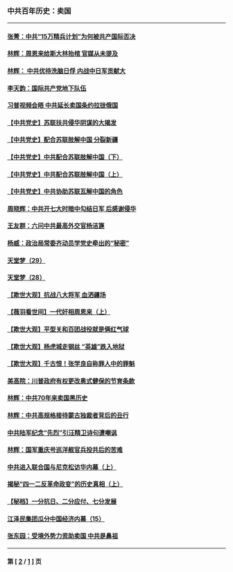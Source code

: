 ### 中共百年历史：卖国
---
#### [张菁：中共“15万精兵计划”为何被共产国际否决](../../pages/nf1176117/n13967677.md?10100430) 
#### [林辉：周恩来给斯大林抬棺 官媒从未提及](../../pages/nf1176117/n13961173.md?10100430) 
#### [林辉： 中共优待洗脑日俘 内战中日军贡献大](../../pages/nf1176117/n13624644.md?10100430) 
#### [李天韵：国际共产党地下队伍](../../pages/nf1176117/n13611808.md?10100430) 
#### [习普视频会晤 中共延长卖国条约拉拢俄国](../../pages/nf1176117/n13060971.md?10100430) 
#### [【中共党史】苏联扶共侵华阴谋的大揭发](../../pages/nf1176117/n13056050.md?10100430) 
#### [【中共党史】配合苏联肢解中国 分裂新疆](../../pages/nf1176117/n13040700.md?10100430) 
#### [【中共党史】中共配合苏联肢解中国（下）](../../pages/nf1176117/n13035660.md?10100430) 
#### [【中共党史】中共配合苏联肢解中国（上）](../../pages/nf1176117/n13030262.md?10100430) 
#### [【中共党史】中共协助苏联瓦解中国的角色](../../pages/nf1176117/n13018109.md?10100430) 
#### [周晓辉：中共开七大时暗中勾结日军 后感谢侵华](../../pages/nf1176117/n12921960.md?10100430) 
#### [王友群：六问中共最高外交官杨洁篪](../../pages/nf1176117/n12836495.md?10100430) 
#### [杨威：政治局常委齐动员学党史牵出的“秘密”](../../pages/nf1176117/n12764642.md?10100430) 
#### [天堂梦（29）](../../pages/nf1176117/n12408465.md?10100430) 
#### [天堂梦（28）](../../pages/nf1176117/n12408309.md?10100430) 
#### [【欺世大观】抗战八大将军 血洒疆场](../../pages/nf1176117/n12357044.md?10100430) 
#### [【薇羽看世间】一代奸相周恩来（上）](../../pages/nf1176117/n12401109.md?10100430) 
#### [【欺世大观】平型关和百团战役就是俩红气球](../../pages/nf1176117/n12359157.md?10100430) 
#### [【欺世大观】杨虎城走钢丝 “英雄”跌入地狱](../../pages/nf1176117/n12358840.md?10100430) 
#### [【欺世大观】千古恨！张学良自称罪人中的罪魁](../../pages/nf1176117/n12358629.md?10100430) 
#### [美高院：川普政府有权更改奥式健保的节育条款](../../pages/nf1176117/n12242171.md?10100430) 
#### [林辉：中共70年来卖国黑历史](../../pages/nf1176117/n11552181.md?10100430) 
#### [林辉：中共高规格接待蒙古独裁者背后的丑行](../../pages/nf1176117/n11225005.md?10100430) 
#### [中共陆军纪念“先烈”引汪精卫诗句遭嘲讽](../../pages/nf1176117/n11153345.md?10100430) 
#### [林辉：国军重庆号巡洋舰官兵投共后的苦难](../../pages/nf1176117/n10997801.md?10100430) 
#### [中共进入联合国与尼克松访华内幕（上）](../../pages/nf1176117/n10138788.md?10100430) 
#### [揭秘“四一二反革命政变”的历史真相（上）](../../pages/nf1176117/n9996650.md?10100430) 
#### [【秘档】一分抗日、二分应付、七分发展](../../pages/nf1176117/n9331484.md?10100430) 
#### [江泽民集团瓜分中国经济内幕（15）](../../pages/nf1176117/n9268584.md?10100430) 
#### [张东园：受境外势力资助卖国 中共是鼻祖](../../pages/nf1176117/n9272480.md?10100430) 

---
#### 第 [ [2](./2.md?10100430) / [1](./1.md?10100430) ] 页
